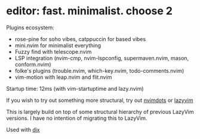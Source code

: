 # editor: fast. minimalist. choose 2

Plugins ecosystem:

- rose-pine for soho vibes, catppuccin for based vibes
- mini.nvim for minimalist everything
- Fuzzy find with telescope.nvim
- LSP integration (nvim-cmp, nvim-lspconfig, supermaven.nvim, mason, conform.nvim)
- folke's plugins (trouble.nvim, which-key.nvim, todo-comments.nvim)
- vim-motion with leap.nvim and flit.nvim

Startup time: 12ms (with vim-startuptime and lazy.nvim)

If you wish to try out something more structural,
try out [nvimdots](https://github.com/ayamir/nvimdots) or [lazyvim](https://github.com/lazyvim/lazyvim)

This is largely build on top of some structural hierarchy of previous LazyVim versions.
I have no intention of migrating this to LazyVim.

Used with [dix](https://github.com/aarnphm/dix)
